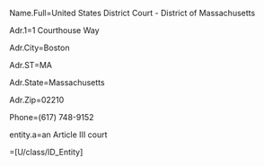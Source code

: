Name.Full=United States District Court - District of Massachusetts

Adr.1=1 Courthouse Way

Adr.City=Boston

Adr.ST=MA

Adr.State=Massachusetts

Adr.Zip=02210

Phone=(617) 748-9152

entity.a=an Article III court

=[U/class/ID_Entity]
